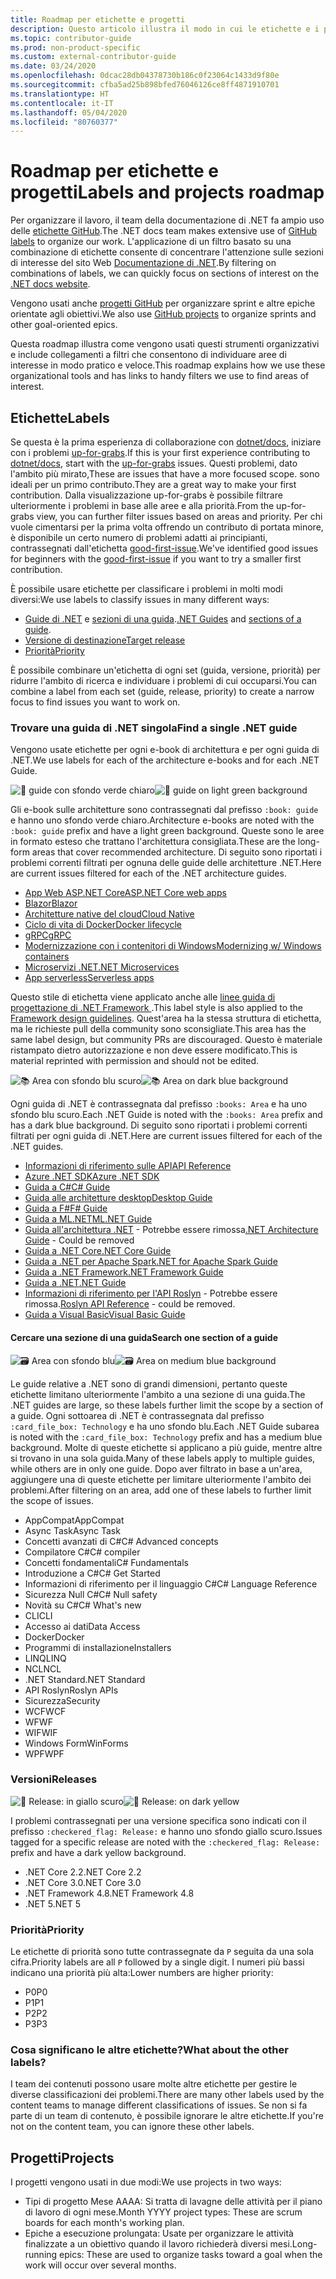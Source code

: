 ```yaml
---
title: Roadmap per etichette e progetti
description: Questo articolo illustra il modo in cui le etichette e i progetti vengono usati nel repository dotnet/docs.
ms.topic: contributor-guide
ms.prod: non-product-specific
ms.custom: external-contributor-guide
ms.date: 03/24/2020
ms.openlocfilehash: 0dcac28db04378730b186c0f23064c1433d9f80e
ms.sourcegitcommit: cfba5ad25b898bfed76046126ce8ff4871910701
ms.translationtype: HT
ms.contentlocale: it-IT
ms.lasthandoff: 05/04/2020
ms.locfileid: "80760377"
---
```

# <a name="labels-and-projects-roadmap"></a><span data-ttu-id="643c4-103">Roadmap per etichette e progetti</span><span class="sxs-lookup"><span data-stu-id="643c4-103">Labels and projects roadmap</span></span>

<span data-ttu-id="643c4-104">Per organizzare il lavoro, il team della documentazione di .NET fa ampio uso delle [etichette GitHub](https://github.com/dotnet/docs/labels).</span><span class="sxs-lookup"><span data-stu-id="643c4-104">The .NET docs team makes extensive use of [GitHub labels](https://github.com/dotnet/docs/labels) to organize our work.</span></span> <span data-ttu-id="643c4-105">L'applicazione di un filtro basato su una combinazione di etichette consente di concentrare l'attenzione sulle sezioni di interesse del sito Web [Documentazione di .NET](https://docs.microsoft.com/dotnet).</span><span class="sxs-lookup"><span data-stu-id="643c4-105">By filtering on combinations of labels, we can quickly focus on sections of interest on the [.NET docs website](https://docs.microsoft.com/dotnet).</span></span>

<span data-ttu-id="643c4-106">Vengono usati anche [progetti GitHub](https://github.com/dotnet/docs/projects) per organizzare sprint e altre epiche orientate agli obiettivi.</span><span class="sxs-lookup"><span data-stu-id="643c4-106">We also use [GitHub projects](https://github.com/dotnet/docs/projects) to organize sprints and other goal-oriented epics.</span></span>

<span data-ttu-id="643c4-107">Questa roadmap illustra come vengono usati questi strumenti organizzativi e include collegamenti a filtri che consentono di individuare aree di interesse in modo pratico e veloce.</span><span class="sxs-lookup"><span data-stu-id="643c4-107">This roadmap explains how we use these organizational tools and has links to handy filters we use to find areas of interest.</span></span>

## <a name="labels"></a><span data-ttu-id="643c4-108">Etichette</span><span class="sxs-lookup"><span data-stu-id="643c4-108">Labels</span></span>

<span data-ttu-id="643c4-109">Se questa è la prima esperienza di collaborazione con [dotnet/docs](https://github.com/dotnet/docs), iniziare con i problemi [up-for-grabs](https://github.com/dotnet/docs/labels/up-for-grabs).</span><span class="sxs-lookup"><span data-stu-id="643c4-109">If this is your first experience contributing to [dotnet/docs](https://github.com/dotnet/docs), start with the [up-for-grabs](https://github.com/dotnet/docs/labels/up-for-grabs) issues.</span></span> <span data-ttu-id="643c4-110">Questi problemi, dato l'ambito più mirato,</span><span class="sxs-lookup"><span data-stu-id="643c4-110">These are issues that have a more focused scope.</span></span> <span data-ttu-id="643c4-111">sono ideali per un primo contributo.</span><span class="sxs-lookup"><span data-stu-id="643c4-111">They are a great way to make your first contribution.</span></span> <span data-ttu-id="643c4-112">Dalla visualizzazione up-for-grabs è possibile filtrare ulteriormente i problemi in base alle aree e alla priorità.</span><span class="sxs-lookup"><span data-stu-id="643c4-112">From the up-for-grabs view, you can further filter issues based on areas and priority.</span></span> <span data-ttu-id="643c4-113">Per chi vuole cimentarsi per la prima volta offrendo un contributo di portata minore, è disponibile un certo numero di problemi adatti ai principianti, contrassegnati dall'etichetta [good-first-issue](https://github.com/dotnet/docs/labels/good-first-issue).</span><span class="sxs-lookup"><span data-stu-id="643c4-113">We've identified good issues for beginners with the [good-first-issue](https://github.com/dotnet/docs/labels/good-first-issue) if you want to try a smaller first contribution.</span></span>

<span data-ttu-id="643c4-114">È possibile usare etichette per classificare i problemi in molti modi diversi:</span><span class="sxs-lookup"><span data-stu-id="643c4-114">We use labels to classify issues in many different ways:</span></span>

- <span data-ttu-id="643c4-115">[Guide di .NET](#find-a-single-net-guide) e [sezioni di una guida](#search-one-section-of-a-guide).</span><span class="sxs-lookup"><span data-stu-id="643c4-115">[.NET Guides](#find-a-single-net-guide) and [sections of a guide](#search-one-section-of-a-guide).</span></span>
- [<span data-ttu-id="643c4-116">Versione di destinazione</span><span class="sxs-lookup"><span data-stu-id="643c4-116">Target release</span></span>](#releases)
- [<span data-ttu-id="643c4-117">Priorità</span><span class="sxs-lookup"><span data-stu-id="643c4-117">Priority</span></span>](#priority)

<span data-ttu-id="643c4-118">È possibile combinare un'etichetta di ogni set (guida, versione, priorità) per ridurre l'ambito di ricerca e individuare i problemi di cui occuparsi.</span><span class="sxs-lookup"><span data-stu-id="643c4-118">You can combine a label from each set (guide, release, priority) to create a narrow focus to find issues you want to work on.</span></span>

### <a name="find-a-single-net-guide"></a><span data-ttu-id="643c4-119">Trovare una guida di .NET singola</span><span class="sxs-lookup"><span data-stu-id="643c4-119">Find a single .NET guide</span></span>

<span data-ttu-id="643c4-120">Vengono usate etichette per ogni e-book di architettura e per ogni guida di .NET.</span><span class="sxs-lookup"><span data-stu-id="643c4-120">We use labels for each of the architecture e-books and for each .NET Guide.</span></span>

<span data-ttu-id="643c4-121">![:book: guide con sfondo verde chiaro](./media/labels-projects/guide.png "Prefisso per le etichette della Guida all'architettura")</span><span class="sxs-lookup"><span data-stu-id="643c4-121">![:book: guide on light green background](./media/labels-projects/guide.png "Prefix for architecture guide labels")</span></span>

<span data-ttu-id="643c4-122">Gli e-book sulle architetture sono contrassegnati dal prefisso `:book: guide` e hanno uno sfondo verde chiaro.</span><span class="sxs-lookup"><span data-stu-id="643c4-122">Architecture e-books are noted with the `:book: guide` prefix and have a light green background.</span></span> <span data-ttu-id="643c4-123">Queste sono le aree in formato esteso che trattano l'architettura consigliata.</span><span class="sxs-lookup"><span data-stu-id="643c4-123">These are the long-form areas that cover recommended architecture.</span></span> <span data-ttu-id="643c4-124">Di seguito sono riportati i problemi correnti filtrati per ognuna delle guide delle architetture .NET.</span><span class="sxs-lookup"><span data-stu-id="643c4-124">Here are current issues filtered for each of the .NET architecture guides.</span></span>

- [<span data-ttu-id="643c4-125">App Web ASP.NET Core</span><span class="sxs-lookup"><span data-stu-id="643c4-125">ASP.NET Core web apps</span></span>](https://github.com/dotnet/docs/labels/%3Abook%3A%20guide%20-%20ASP.NET%20Core%20web%20apps)
- [<span data-ttu-id="643c4-126">Blazor</span><span class="sxs-lookup"><span data-stu-id="643c4-126">Blazor</span></span>](https://github.com/dotnet/docs/labels/%3Abook%3A%20guide%20-%20Blazor)
- [<span data-ttu-id="643c4-127">Architetture native del cloud</span><span class="sxs-lookup"><span data-stu-id="643c4-127">Cloud Native</span></span>](https://github.com/dotnet/docs/labels/%3Abook%3A%20guide%20-%20Cloud%20Native)
- [<span data-ttu-id="643c4-128">Ciclo di vita di Docker</span><span class="sxs-lookup"><span data-stu-id="643c4-128">Docker lifecycle</span></span>](https://github.com/dotnet/docs/labels/%3Abook%3A%20guide%20-%20Docker%20lifecycle)
- [<span data-ttu-id="643c4-129">gRPC</span><span class="sxs-lookup"><span data-stu-id="643c4-129">gRPC</span></span>](https://github.com/dotnet/docs/labels/%3Abook%3A%20guide%20-%20gRPC)
- [<span data-ttu-id="643c4-130">Modernizzazione con i contenitori di Windows</span><span class="sxs-lookup"><span data-stu-id="643c4-130">Modernizing w/ Windows containers</span></span>](https://github.com/dotnet/docs/labels/%3Abook%3A%20guide%20-%20Modernizing%20w%2F%20Windows%20containers)
- [<span data-ttu-id="643c4-131">Microservizi .NET</span><span class="sxs-lookup"><span data-stu-id="643c4-131">.NET Microservices</span></span>](https://github.com/dotnet/docs/labels/%3Abook%3A%20guide%20-%20.NET%20Microservices)
- [<span data-ttu-id="643c4-132">App serverless</span><span class="sxs-lookup"><span data-stu-id="643c4-132">Serverless apps</span></span>](https://github.com/dotnet/docs/labels/%3Abook%3A%20guide%20-%20Serverless%20apps)

<span data-ttu-id="643c4-133">Questo stile di etichetta viene applicato anche alle [linee guida di progettazione di .NET Framework ](https://github.com/dotnet/docs/labels/%3Abook%3A%20guide%20-%20Framework%20Design%20Guidelines).</span><span class="sxs-lookup"><span data-stu-id="643c4-133">This label style is also applied to the [Framework design guidelines](https://github.com/dotnet/docs/labels/%3Abook%3A%20guide%20-%20Framework%20Design%20Guidelines).</span></span> <span data-ttu-id="643c4-134">Quest'area ha la stessa struttura di etichetta, ma le richieste pull della community sono sconsigliate.</span><span class="sxs-lookup"><span data-stu-id="643c4-134">This area has the same label design, but community PRs are discouraged.</span></span> <span data-ttu-id="643c4-135">Questo è materiale ristampato dietro autorizzazione e non deve essere modificato.</span><span class="sxs-lookup"><span data-stu-id="643c4-135">This is material reprinted with permission and should not be edited.</span></span>

<span data-ttu-id="643c4-136">![:books: Area con sfondo blu scuro](./media/labels-projects/area.png "Prefisso per le etichette delle aree della Guida a .NET")</span><span class="sxs-lookup"><span data-stu-id="643c4-136">![:books: Area on dark blue background](./media/labels-projects/area.png "Prefix for .NET Guide area labels")</span></span>

<span data-ttu-id="643c4-137">Ogni guida di .NET è contrassegnata dal prefisso `:books: Area` e ha uno sfondo blu scuro.</span><span class="sxs-lookup"><span data-stu-id="643c4-137">Each .NET Guide is noted with the `:books: Area` prefix and has a dark blue background.</span></span> <span data-ttu-id="643c4-138">Di seguito sono riportati i problemi correnti filtrati per ogni guida di .NET.</span><span class="sxs-lookup"><span data-stu-id="643c4-138">Here are current issues filtered for each of the .NET guides.</span></span>

- [<span data-ttu-id="643c4-139">Informazioni di riferimento sulle API</span><span class="sxs-lookup"><span data-stu-id="643c4-139">API Reference</span></span>](https://github.com/dotnet/docs/labels/%3Abooks%3A%20Area%20-%20API%20Reference)
- [<span data-ttu-id="643c4-140">Azure .NET SDK</span><span class="sxs-lookup"><span data-stu-id="643c4-140">Azure .NET SDK</span></span>](https://github.com/dotnet/docs/labels/%3Abooks%3A%20Area%20-%20Azure%20.NET%20SDk)
- [<span data-ttu-id="643c4-141">Guida a C#</span><span class="sxs-lookup"><span data-stu-id="643c4-141">C# Guide</span></span>](https://github.com/dotnet/docs/labels/%3Abooks%3A%20Area%20-%20C%23%20Guide)
- [<span data-ttu-id="643c4-142">Guida alle architetture desktop</span><span class="sxs-lookup"><span data-stu-id="643c4-142">Desktop Guide</span></span>](https://github.com/dotnet/docs/labels/%3Abooks%3A%20Area%20-%20Desktop%20Guide)
- [<span data-ttu-id="643c4-143">Guida a F#</span><span class="sxs-lookup"><span data-stu-id="643c4-143">F# Guide</span></span>](https://github.com/dotnet/docs/labels/%3Abooks%3A%20Area%20-%20F%23%20Guide)
- [<span data-ttu-id="643c4-144">Guida a ML.NET</span><span class="sxs-lookup"><span data-stu-id="643c4-144">ML.NET Guide</span></span>](https://github.com/dotnet/docs/labels/%3Abooks%3A%20Area%20-%20ML.NET%20Guide)
- <span data-ttu-id="643c4-145">[Guida all'architettura .NET](https://github.com/dotnet/docs/labels/%3Abooks%3A%20Area%20-%20.NET%20Architecture%20Guide) - Potrebbe essere rimossa</span><span class="sxs-lookup"><span data-stu-id="643c4-145">[.NET Architecture Guide](https://github.com/dotnet/docs/labels/%3Abooks%3A%20Area%20-%20.NET%20Architecture%20Guide) - Could be removed</span></span>
- [<span data-ttu-id="643c4-146">Guida a .NET Core</span><span class="sxs-lookup"><span data-stu-id="643c4-146">.NET Core Guide</span></span>](https://github.com/dotnet/docs/labels/%3Abooks%3A%20Area%20-%20.NET%20Core%20Guide)
- [<span data-ttu-id="643c4-147">Guida a .NET per Apache Spark</span><span class="sxs-lookup"><span data-stu-id="643c4-147">.NET for Apache Spark Guide</span></span>](https://github.com/dotnet/docs/labels/%3Abooks%3A%20Area%20-%20.NET%20for%20Apache%20Spark%20Guide)
- [<span data-ttu-id="643c4-148">Guida a .NET Framework</span><span class="sxs-lookup"><span data-stu-id="643c4-148">.NET Framework Guide</span></span>](https://github.com/dotnet/docs/labels/%3Abooks%3A%20Area%20-%20.NET%20Framework%20Guide)
- [<span data-ttu-id="643c4-149">Guida a .NET</span><span class="sxs-lookup"><span data-stu-id="643c4-149">.NET Guide</span></span>](https://github.com/dotnet/docs/labels/%3Abooks%3A%20Area%20-%20.NET%20Guide)
- <span data-ttu-id="643c4-150">[Informazioni di riferimento per l'API Roslyn](https://github.com/dotnet/docs/labels/%3Abooks%3A%20Area%20-%20Roslyn%20API%20Reference) - Potrebbe essere rimossa.</span><span class="sxs-lookup"><span data-stu-id="643c4-150">[Roslyn API Reference](https://github.com/dotnet/docs/labels/%3Abooks%3A%20Area%20-%20Roslyn%20API%20Reference) - could be removed.</span></span>
- [<span data-ttu-id="643c4-151">Guida a Visual Basic</span><span class="sxs-lookup"><span data-stu-id="643c4-151">Visual Basic Guide</span></span>](https://github.com/dotnet/docs/labels/%3Abooks%3A%20Area%20-%20Visual%20Basic%20Guide)

#### <a name="search-one-section-of-a-guide"></a><span data-ttu-id="643c4-152">Cercare una sezione di una guida</span><span class="sxs-lookup"><span data-stu-id="643c4-152">Search one section of a guide</span></span>

<span data-ttu-id="643c4-153">![:card_file_box: Area con sfondo blu](./media/labels-projects/technology.png "Prefisso per le etichette delle sottoaree della Guida a .NET")</span><span class="sxs-lookup"><span data-stu-id="643c4-153">![:card_file_box: Area on medium blue background](./media/labels-projects/technology.png "Prefix for .NET Guide sub-area labels")</span></span>

<span data-ttu-id="643c4-154">Le guide relative a .NET sono di grandi dimensioni, pertanto queste etichette limitano ulteriormente l'ambito a una sezione di una guida.</span><span class="sxs-lookup"><span data-stu-id="643c4-154">The .NET guides are large, so these labels further limit the scope by a section of a guide.</span></span> <span data-ttu-id="643c4-155">Ogni sottoarea di .NET è contrassegnata dal prefisso `:card_file_box: Technology` e ha uno sfondo blu.</span><span class="sxs-lookup"><span data-stu-id="643c4-155">Each .NET Guide subarea is noted with the `:card_file_box: Technology` prefix and has a medium blue background.</span></span> <span data-ttu-id="643c4-156">Molte di queste etichette si applicano a più guide, mentre altre si trovano in una sola guida.</span><span class="sxs-lookup"><span data-stu-id="643c4-156">Many of these labels apply to multiple guides, while others are in only one guide.</span></span> <span data-ttu-id="643c4-157">Dopo aver filtrato in base a un'area, aggiungere una di queste etichette per limitare ulteriormente l'ambito dei problemi.</span><span class="sxs-lookup"><span data-stu-id="643c4-157">After filtering on an area, add one of these labels to further limit the scope of issues.</span></span>

- <span data-ttu-id="643c4-158">AppCompat</span><span class="sxs-lookup"><span data-stu-id="643c4-158">AppCompat</span></span>
- <span data-ttu-id="643c4-159">Async Task</span><span class="sxs-lookup"><span data-stu-id="643c4-159">Async Task</span></span>
- <span data-ttu-id="643c4-160">Concetti avanzati di C#</span><span class="sxs-lookup"><span data-stu-id="643c4-160">C# Advanced concepts</span></span>
- <span data-ttu-id="643c4-161">Compilatore C#</span><span class="sxs-lookup"><span data-stu-id="643c4-161">C# compiler</span></span>
- <span data-ttu-id="643c4-162">Concetti fondamentali</span><span class="sxs-lookup"><span data-stu-id="643c4-162">C# Fundamentals</span></span>
- <span data-ttu-id="643c4-163">Introduzione a C#</span><span class="sxs-lookup"><span data-stu-id="643c4-163">C# Get Started</span></span>
- <span data-ttu-id="643c4-164">Informazioni di riferimento per il linguaggio C#</span><span class="sxs-lookup"><span data-stu-id="643c4-164">C# Language Reference</span></span>
- <span data-ttu-id="643c4-165">Sicurezza Null C#</span><span class="sxs-lookup"><span data-stu-id="643c4-165">C# Null safety</span></span>
- <span data-ttu-id="643c4-166">Novità su C#</span><span class="sxs-lookup"><span data-stu-id="643c4-166">C# What's new</span></span>
- <span data-ttu-id="643c4-167">CLI</span><span class="sxs-lookup"><span data-stu-id="643c4-167">CLI</span></span>
- <span data-ttu-id="643c4-168">Accesso ai dati</span><span class="sxs-lookup"><span data-stu-id="643c4-168">Data Access</span></span>
- <span data-ttu-id="643c4-169">Docker</span><span class="sxs-lookup"><span data-stu-id="643c4-169">Docker</span></span>
- <span data-ttu-id="643c4-170">Programmi di installazione</span><span class="sxs-lookup"><span data-stu-id="643c4-170">Installers</span></span>
- <span data-ttu-id="643c4-171">LINQ</span><span class="sxs-lookup"><span data-stu-id="643c4-171">LINQ</span></span>
- <span data-ttu-id="643c4-172">NCL</span><span class="sxs-lookup"><span data-stu-id="643c4-172">NCL</span></span>
- <span data-ttu-id="643c4-173">.NET Standard</span><span class="sxs-lookup"><span data-stu-id="643c4-173">.NET Standard</span></span>
- <span data-ttu-id="643c4-174">API Roslyn</span><span class="sxs-lookup"><span data-stu-id="643c4-174">Roslyn APIs</span></span>
- <span data-ttu-id="643c4-175">Sicurezza</span><span class="sxs-lookup"><span data-stu-id="643c4-175">Security</span></span>
- <span data-ttu-id="643c4-176">WCF</span><span class="sxs-lookup"><span data-stu-id="643c4-176">WCF</span></span>
- <span data-ttu-id="643c4-177">WF</span><span class="sxs-lookup"><span data-stu-id="643c4-177">WF</span></span>
- <span data-ttu-id="643c4-178">WIF</span><span class="sxs-lookup"><span data-stu-id="643c4-178">WIF</span></span>
- <span data-ttu-id="643c4-179">Windows Form</span><span class="sxs-lookup"><span data-stu-id="643c4-179">WinForms</span></span>
- <span data-ttu-id="643c4-180">WPF</span><span class="sxs-lookup"><span data-stu-id="643c4-180">WPF</span></span>

### <a name="releases"></a><span data-ttu-id="643c4-181">Versioni</span><span class="sxs-lookup"><span data-stu-id="643c4-181">Releases</span></span>

<span data-ttu-id="643c4-182">![:checkered_flag: Release: in giallo scuro](./media/labels-projects/release.png "Prefisso per le etichette di versione")</span><span class="sxs-lookup"><span data-stu-id="643c4-182">![:checkered_flag: Release: on dark yellow](./media/labels-projects/release.png "Prefix for release labels")</span></span>

<span data-ttu-id="643c4-183">I problemi contrassegnati per una versione specifica sono indicati con il prefisso `:checkered_flag: Release:` e hanno uno sfondo giallo scuro.</span><span class="sxs-lookup"><span data-stu-id="643c4-183">Issues tagged for a specific release are noted with the `:checkered_flag: Release:` prefix and have a dark yellow background.</span></span>

- <span data-ttu-id="643c4-184">.NET Core 2.2</span><span class="sxs-lookup"><span data-stu-id="643c4-184">.NET Core 2.2</span></span>
- <span data-ttu-id="643c4-185">.NET Core 3.0</span><span class="sxs-lookup"><span data-stu-id="643c4-185">.NET Core 3.0</span></span>
- <span data-ttu-id="643c4-186">.NET Framework 4.8</span><span class="sxs-lookup"><span data-stu-id="643c4-186">.NET Framework 4.8</span></span>
- <span data-ttu-id="643c4-187">.NET 5</span><span class="sxs-lookup"><span data-stu-id="643c4-187">.NET 5</span></span>

### <a name="priority"></a><span data-ttu-id="643c4-188">Priorità</span><span class="sxs-lookup"><span data-stu-id="643c4-188">Priority</span></span>

<span data-ttu-id="643c4-189">Le etichette di priorità sono tutte contrassegnate da `P` seguita da una sola cifra.</span><span class="sxs-lookup"><span data-stu-id="643c4-189">Priority labels are all `P` followed by a single digit.</span></span> <span data-ttu-id="643c4-190">I numeri più bassi indicano una priorità più alta:</span><span class="sxs-lookup"><span data-stu-id="643c4-190">Lower numbers are higher priority:</span></span>

- <span data-ttu-id="643c4-191">P0</span><span class="sxs-lookup"><span data-stu-id="643c4-191">P0</span></span>
- <span data-ttu-id="643c4-192">P1</span><span class="sxs-lookup"><span data-stu-id="643c4-192">P1</span></span>
- <span data-ttu-id="643c4-193">P2</span><span class="sxs-lookup"><span data-stu-id="643c4-193">P2</span></span>
- <span data-ttu-id="643c4-194">P3</span><span class="sxs-lookup"><span data-stu-id="643c4-194">P3</span></span>

### <a name="what-about-the-other-labels"></a><span data-ttu-id="643c4-195">Cosa significano le altre etichette?</span><span class="sxs-lookup"><span data-stu-id="643c4-195">What about the other labels?</span></span>

<span data-ttu-id="643c4-196">I team dei contenuti possono usare molte altre etichette per gestire le diverse classificazioni dei problemi.</span><span class="sxs-lookup"><span data-stu-id="643c4-196">There are many other labels used by the content teams to manage different classifications of issues.</span></span> <span data-ttu-id="643c4-197">Se non si fa parte di un team di contenuto, è possibile ignorare le altre etichette.</span><span class="sxs-lookup"><span data-stu-id="643c4-197">If you're not on the content team, you can ignore these other labels.</span></span>

## <a name="projects"></a><span data-ttu-id="643c4-198">Progetti</span><span class="sxs-lookup"><span data-stu-id="643c4-198">Projects</span></span>

<span data-ttu-id="643c4-199">I progetti vengono usati in due modi:</span><span class="sxs-lookup"><span data-stu-id="643c4-199">We use projects in two ways:</span></span>

- <span data-ttu-id="643c4-200">Tipi di progetto Mese AAAA: Si tratta di lavagne delle attività per il piano di lavoro di ogni mese.</span><span class="sxs-lookup"><span data-stu-id="643c4-200">Month YYYY project types: These are scrum boards for each month's working plan.</span></span>
- <span data-ttu-id="643c4-201">Epiche a esecuzione prolungata: Usate per organizzare le attività finalizzate a un obiettivo quando il lavoro richiederà diversi mesi.</span><span class="sxs-lookup"><span data-stu-id="643c4-201">Long-running epics: These are used to organize tasks toward a goal when the work will occur over several months.</span></span>
